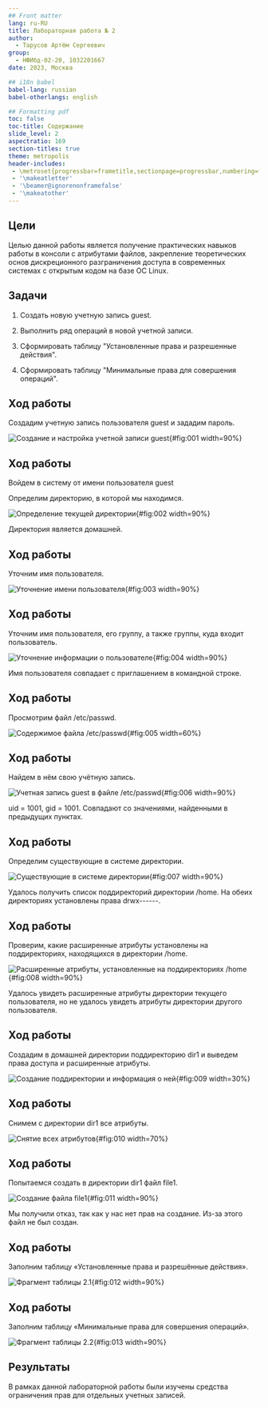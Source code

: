 ```yaml
---
## Front matter
lang: ru-RU
title: Лабораторная работа № 2
author:
  - Тарусов Артём Сергеевич
group:
  - НФИбд-02-20, 1032201667
date: 2023, Москва

## i18n babel
babel-lang: russian
babel-otherlangs: english

## Formatting pdf
toc: false
toc-title: Содержание
slide_level: 2
aspectratio: 169
section-titles: true
theme: metropolis
header-includes:
 - \metroset{progressbar=frametitle,sectionpage=progressbar,numbering=fraction}
 - '\makeatletter'
 - '\beamer@ignorenonframefalse'
 - '\makeatother'
---
```



## Цели

Целью данной работы является получение практических навыков работы в консоли с атрибутами файлов, закрепление теоретических основ дискреционного разграничения доступа в современных системах с открытым кодом на базе ОС Linux.

## Задачи

1. Создать новую учетную запись guest.

2. Выполнить ряд операций в новой учетной записи.

3. Сформировать таблицу "Установленные права и разрешенные действия".

4. Сформировать таблицу "Минимальные права для совершения операций".


## Ход работы

Создадим учетную запись пользователя guest и зададим пароль.

![Создание и настройка учетной записи guest](image/screenshot_1.png){#fig:001 width=90%}

## Ход работы

Войдем в систему от имени пользователя guest

Определим директорию, в которой мы находимся.

![Определение текущей директории](image/screenshot_2.png){#fig:002 width=90%}

Директория является домашней.

## Ход работы

Уточним имя пользователя.

![Уточнение имени пользователя](image/screenshot_3.png){#fig:003 width=90%}

## Ход работы

Уточним имя пользователя, его группу, а также группы, куда входит пользователь.

![Уточнение информации о пользователе](image/screenshot_4.png){#fig:004 width=90%}

Имя пользователя совпадает с приглашением в командной строке.

## Ход работы

Просмотрим файл /etc/passwd.

![Содержимое файла /etc/passwd](image/screenshot_5.png){#fig:005 width=60%}

## Ход работы

Найдем в нём свою учётную запись.

![Учетная запись guest в файле /etc/passwd](image/screenshot_6.png){#fig:006 width=90%}

uid = 1001, gid = 1001. Совпадают со значениями, найденными в предыдущих пунктах.

## Ход работы

Определим существующие в системе директории.

![Существующие в системе директории](image/screenshot_7.png){#fig:007 width=90%}

Удалось получить список поддиректорий директории /home. На обеих директориях установлены права drwx------.

## Ход работы

Проверим, какие расширенные атрибуты установлены на поддиректориях, находящихся в директории /home.

![Расширенные атрибуты, установленные на поддиректориях /home](image/screenshot_8.png){#fig:008 width=90%}

Удалось увидеть расширенные атрибуты директории текущего пользователя, но не удалось увидеть атрибуты директории другого пользователя.

## Ход работы

Создадим в домашней директории поддиректорию dir1 и выведем права доступа и расширенные атрибуты.

![Создание поддиректории и информация о ней](image/screenshot_9.png){#fig:009 width=30%}

## Ход работы

Снимем с директории dir1 все атрибуты.

![Снятие всех атрибутов](image/screenshot_10.png){#fig:010 width=70%}

## Ход работы

Попытаемся создать в директории dir1 файл file1.

![Создание файла file1](image/screenshot_11.png){#fig:011 width=90%}

Мы получили отказ, так как у нас нет прав на создание. Из-за этого файл не был создан.

## Ход работы

Заполним таблицу «Установленные права и разрешённые действия».

![Фрагмент таблицы 2.1](image/screenshot_12.png){#fig:012 width=90%}

## Ход работы

Заполним таблицу «Минимальные права для совершения операций».

![Фрагмент таблицы 2.2](image/screenshot_13.png){#fig:013 width=90%}

## Результаты

В рамках данной лабораторной работы были изучены средства ограничения прав для отдельных учетных записей.


